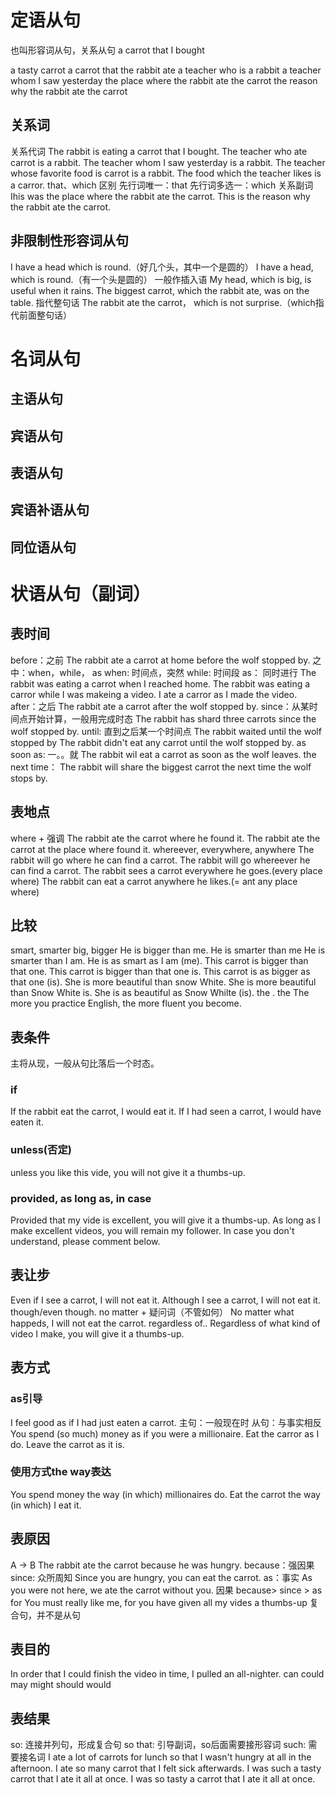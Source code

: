 # 定语从句
也叫形容词从句，关系从句
a carrot that I bought

a tasty carrot
a carrot that the rabbit ate
a teacher who is a rabbit
a teacher whom I saw yesterday
the place where the rabbit ate the carrot
the reason why the rabbit ate the carrot

## 关系词
关系代词
The rabbit is eating a carrot that I bought.
The teacher who ate carrot is a rabbit.
The teacher whom I saw yesterday is a rabbit. 
The teacher whose favorite food is carrot is a rabbit.
The food which the teacher likes is a carror. 
that、which 区别
先行词唯一：that
先行词多选一：which
关系副词
Ihis was the place where the rabbit ate the carrot.
This is the reason why the rabbit ate the carrot.
## 非限制性形容词从句
I have a head which is round.（好几个头，其中一个是圆的）
I have a head, which is round.（有一个头是圆的）
一般作插入语
My head, which is big, is useful when it rains.
The biggest carrot, which the rabbit ate, was on the table.
指代整句话
The rabbit ate the carrot， which is not surprise.（which指代前面整句话）
# 名词从句
## 主语从句
## 宾语从句
## 表语从句
## 宾语补语从句
## 同位语从句

# 状语从句（副词）
## 表时间
before：之前
The rabbit ate a carrot at home before the wolf stopped by.
之中：when，while， as
when: 时间点，突然
while: 时间段
as： 同时进行
The rabbit was eating a carrot when I reached home.
The rabbit was eating a carror while I was makeing a video.
I ate a carror as I made the video.
after：之后
The rabbit ate a carrot after the wolf stopped by.
since：从某时间点开始计算，一般用完成时态
The rabbit has shard three carrots since the wolf stopped by.
until: 直到之后某一个时间点
The rabbit waited until the wolf stopped by
The rabbit didn't eat any carrot until the wolf stopped by.
as soon as: 一。。就
The rabbit wil eat a carrot as soon as the wolf leaves.
the next time： 
The rabbit will share the biggest carrot the next time the wolf stops by.
## 表地点
where + 强调
The rabbit ate the carrot where he found it.
The rabbit ate the carrot at the place where found it.
whereever, everywhere, anywhere 
The rabbit will go where he can find a carrot.
The rabbit will go whereever he can find a carrot.
The rabbit sees a carrot everywhere he goes.(every place where)
The rabbit can eat a carrot anywhere he likes.(= ant any place where)
## 比较
smart, smarter
big, bigger
He is bigger than me.
He is smarter than me
He is smarter than I am.
He is as smart as I am (me).
This carrot is bigger than that one.
This carrot is bigger than that one is.
This carrot is as bigger as that one (is).
She is more beautiful than snow White.
She is more beautiful than Snow White is.
She is as beautiful as Snow Whilte (is).
the . the
The more you practice English, the more fluent you become.
## 表条件
主将从现，一般从句比落后一个时态。
### if
If the rabbit eat the carrot, I would eat it.
If I had seen a carrot, I would have eaten it.
### unless(否定)
unless you like this vide, you will not give it a thumbs-up.
### provided, as long as, in case
Provided that my vide is excellent, you will give it a thumbs-up.
As long as I make excellent videos, you will remain my follower.
In case you don't understand, please comment below.
## 表让步
Even if I see a carrot, I will not eat it.
Although I see a carrot, I will not eat it.
though/even though.
no matter + 疑问词（不管如何）
No matter what happeds, I will not eat the carrot.
regardless of..
Regardless of what kind of video I make, you will give it a thumbs-up.
## 表方式
### as引导
I feel good as if I had just eaten a carrot.
主句：一般现在时
从句：与事实相反
You spend (so much) money as if you were a millionaire.
Eat the carror as I do.
Leave the carrot as it is.
### 使用方式the way表达
You spend money the way (in which) millionaires do.
Eat the carrot the way (in which) I eat it.
## 表原因
A -> B
The rabbit ate the carrot because he was hungry.
because：强因果
since: 众所周知
Since you are hungry, you can eat the carrot.
as：事实
As you were not here, we ate the carrot without you.
因果
because> since > as
for
You must really like me, for you have given all my vides a thumbs-up
复合句，并不是从句
## 表目的
In order that I could finish the video in time, I pulled an all-nighter.
can
could
may
might
should
would

## 表结果
so: 连接并列句，形成复合句
so that: 引导副词，so后面需要接形容词
such: 需要接名词
I ate a lot of carrots for lunch so that I wasn't hungry at all in the afternoon.
I ate so many carrot that I felt sick afterwards.
I was such a tasty carrot that I ate it all at once.
I was so tasty a carrot that I ate it all at once.